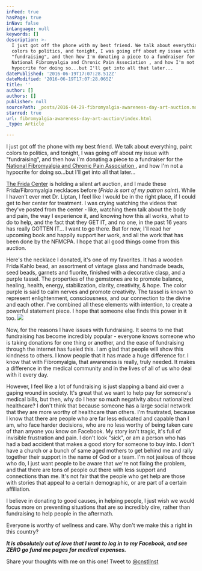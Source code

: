 ```yaml
---
inFeed: true
hasPage: true
inNav: false
inLanguage: null
keywords: []
description: >-
  I just got off the phone with my best friend. We talk about everything, paint
  colors to politics, and tonight, I was going off about my issue with
  "fundraising", and then how I'm donating a piece to a fundraiser for the
  National Fibromyalgia and Chronic Pain Association , and how I'm not a
  hypocrite for doing so...but I'll get into all that later...
datePublished: '2016-06-19T17:07:28.512Z'
dateModified: '2016-06-19T17:07:28.065Z'
title: ''
author: []
authors: []
publisher: null
sourcePath: _posts/2016-04-29-fibromyalgia-awareness-day-art-auction.md
starred: true
url: fibromyalgia-awareness-day-art-auction/index.html
_type: Article

---
```

I just got off the phone with my best friend. We talk about everything, paint colors to politics, and tonight, I was going off about my issue with "fundraising", and then how I'm donating a piece to a fundraiser for the [National Fibromyalgia and Chronic Pain Association ][0], and how I'm not a hypocrite for doing so...but I'll get into all that later...

[The Frida Center][1] is holding a silent art auction, and I made these Frida/Fibromyalgia necklaces before (_Frida is sort of my patron saint_). While I haven't ever met Dr. Liptan, I feel like I would be in the right place, if I could get to her center for treatment. I was crying watching the videos that they've posted from the center - like, watching them talk about the body and pain, the way I experience it, and knowing how this all works, what to do to help, and the fact that they GET IT, and no one, in the past 16 years has really GOTTEN IT... I want to go there. But for now, I'll read her upcoming book and happily support her work, and all the work that has been done by the NFMCPA. I hope that all good things come from this auction.

Here's the necklace I donated, it's one of my favorites. It has a wooden Frida Kahlo bead, an assortment of vintage glass and handmade beads, seed beads, garnets and fluorite, finished with a decorative clasp, and a purple tassel. The properties of the gemstones are to promote balance, healing, health, energy, stabilization, clarity, creativity, & hope. The color purple is said to calm nerves and promote creativity. The tassel is known to represent enlightenment, consciousness, and our connection to the divine and each other. I've combined all these elements with intention, to create a powerful statement piece. I hope that someone else finds this power in it too. ![](https://the-grid-user-content.s3-us-west-2.amazonaws.com/e3fdef23-2b44-4185-9735-e623652d86b1.jpg)

Now, for the reasons I have issues with fundraising. It seems to me that fundraising has become incredibly popular - everyone knows someone who is taking donations for one thing or another, and the ease of fundraising through the internet has fueled this. I am glad that people will show this kindness to others. I know people that it has made a huge difference for. I know that with Fibromyalgia, that awareness is really, truly needed. It makes a difference in the medical community and in the lives of all of us who deal with it every day. 

However, I feel like a lot of fundraising is just slapping a band aid over a gaping wound in society. It's great that we want to help pay for someone's medical bills, but then, why do I hear so much negativity about nationalized healthcare? I don't think that because someone has a large social network that they are more worthy of healthcare than others. I'm frustrated, because I know that there are people who are far less educated and capable than I am, who face harder decisions, who are no less worthy of being taken care of than anyone you know on Facebook. My story isn't tragic, it's full of invisible frustration and pain. I don't look "sick", or am a person who has had a bad accident that makes a good story for someone to buy into. I don't have a church or a bunch of same aged mothers to get behind me and rally together their support in the name of God or a team. I'm not jealous of those who do, I just want people to be aware that we're not fixing the problem, and that there are tons of people out there with less support and connections than me. It's not fair that the people who get help are those with stories that appeal to a certain demographic, or are part of a certain affiliation. 

I believe in donating to good causes, in helping people, I just wish we would focus more on preventing situations that are so incredibly dire, rather than fundraising to help people in the aftermath. 

Everyone is worthy of wellness and care. Why don't we make this a right in this country? 

_**It is absolutely out of love that I want to log in to my Facebook, and see ZERO go fund me pages for medical expenses.**_

Share your thoughts with me on this one! Tweet to [@cnstllnst][2]

[0]: http://www.fmcpaware.org/
[1]: http://www.fridacenter.com/
[2]: https://twitter.com/cnstlltnst